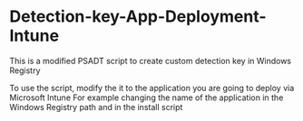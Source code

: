 # Detection-key-App-Deployment-Intune
This is a modified PSADT script to create custom detection key in Windows Registry

To use the script, modify the it to the application you are going to deploy via Microsoft Intune
For example changing the name of the application in the Windows Registry path and in the install script
